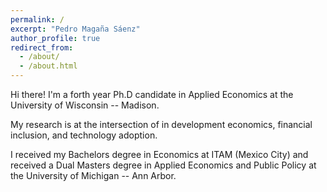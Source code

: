 ```yaml
---
permalink: /
excerpt: "Pedro Magaña Sáenz"
author_profile: true
redirect_from: 
  - /about/
  - /about.html
---
```


Hi there! I'm a forth year Ph.D candidate in Applied Economics at the University of Wisconsin -- Madison. 

My research is at the intersection of in development economics, financial inclusion, and technology adoption.

I received my Bachelors degree in Economics at ITAM (Mexico City) and received a Dual Masters degree in Applied Economics and Public Policy at the University of Michigan -- Ann Arbor.
